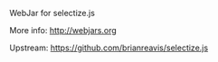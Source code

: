 WebJar for selectize.js

More info: http://webjars.org

Upstream: https://github.com/brianreavis/selectize.js
